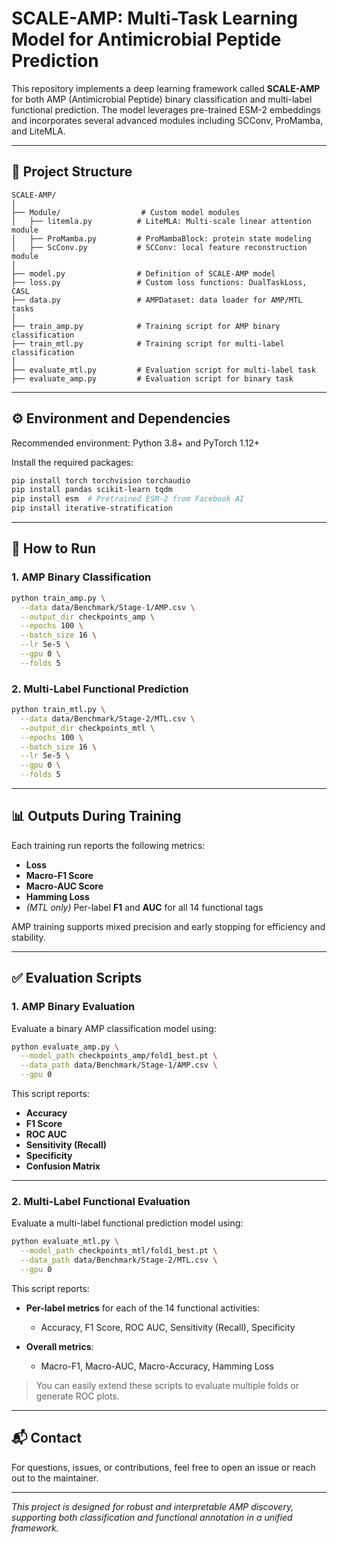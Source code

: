 # SCALE-AMP: Multi-Task Learning Model for Antimicrobial Peptide Prediction

This repository implements a deep learning framework called **SCALE-AMP** for both AMP (Antimicrobial Peptide) binary classification and multi-label functional prediction. The model leverages pre-trained ESM-2 embeddings and incorporates several advanced modules including SCConv, ProMamba, and LiteMLA.

---

## 📁 Project Structure

```
SCALE-AMP/
│
├── Module/                  # Custom model modules
│   ├── litemla.py          # LiteMLA: Multi-scale linear attention module
│   ├── ProMamba.py         # ProMambaBlock: protein state modeling
│   ├── ScConv.py           # SCConv: local feature reconstruction module
│
├── model.py                # Definition of SCALE-AMP model
├── loss.py                 # Custom loss functions: DualTaskLoss, CASL
├── data.py                 # AMPDataset: data loader for AMP/MTL tasks
│
├── train_amp.py            # Training script for AMP binary classification
├── train_mtl.py            # Training script for multi-label classification
│
├── evaluate_mtl.py         # Evaluation script for multi-label task
├── evaluate_amp.py         # Evaluation script for binary task
```

---

## ⚙️ Environment and Dependencies

Recommended environment: Python 3.8+ and PyTorch 1.12+

Install the required packages:

```bash
pip install torch torchvision torchaudio
pip install pandas scikit-learn tqdm
pip install esm  # Pretrained ESM-2 from Facebook AI
pip install iterative-stratification
```

---

## 🚀 How to Run

### 1. AMP Binary Classification

```bash
python train_amp.py \
  --data data/Benchmark/Stage-1/AMP.csv \
  --output_dir checkpoints_amp \
  --epochs 100 \
  --batch_size 16 \
  --lr 5e-5 \
  --gpu 0 \
  --folds 5
```

### 2. Multi-Label Functional Prediction

```bash
python train_mtl.py \
  --data data/Benchmark/Stage-2/MTL.csv \
  --output_dir checkpoints_mtl \
  --epochs 100 \
  --batch_size 16 \
  --lr 5e-5 \
  --gpu 0 \
  --folds 5
```

---

## 📊 Outputs During Training

Each training run reports the following metrics:

* **Loss**
* **Macro-F1 Score**
* **Macro-AUC Score**
* **Hamming Loss**
* *(MTL only)* Per-label **F1** and **AUC** for all 14 functional tags

AMP training supports mixed precision and early stopping for efficiency and stability.

---

## ✅ Evaluation Scripts

### 1. AMP Binary Evaluation

Evaluate a binary AMP classification model using:

```bash
python evaluate_amp.py \
  --model_path checkpoints_amp/fold1_best.pt \
  --data_path data/Benchmark/Stage-1/AMP.csv \
  --gpu 0
```

This script reports:

* **Accuracy**
* **F1 Score**
* **ROC AUC**
* **Sensitivity (Recall)**
* **Specificity**
* **Confusion Matrix**

---

### 2. Multi-Label Functional Evaluation

Evaluate a multi-label functional prediction model using:

```bash
python evaluate_mtl.py \
  --model_path checkpoints_mtl/fold1_best.pt \
  --data_path data/Benchmark/Stage-2/MTL.csv \
  --gpu 0
```

This script reports:

* **Per-label metrics** for each of the 14 functional activities:

  * Accuracy, F1 Score, ROC AUC, Sensitivity (Recall), Specificity
* **Overall metrics**:

  * Macro-F1, Macro-AUC, Macro-Accuracy, Hamming Loss

> You can easily extend these scripts to evaluate multiple folds or generate ROC plots.

---

## 📬 Contact

For questions, issues, or contributions, feel free to open an issue or reach out to the maintainer.

---

*This project is designed for robust and interpretable AMP discovery, supporting both classification and functional annotation in a unified framework.*
